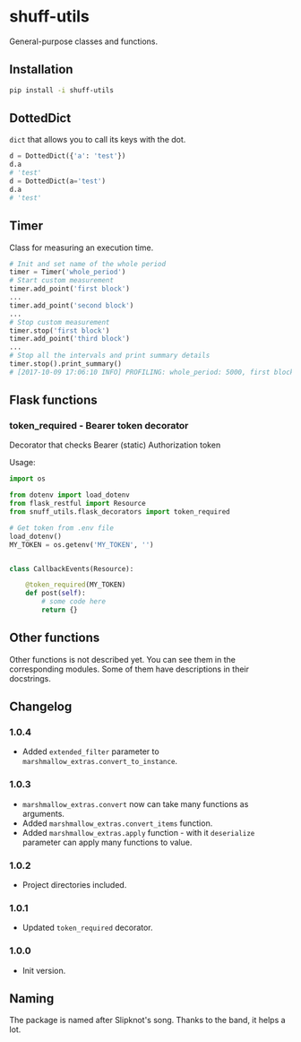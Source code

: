 # shuff-utils
General-purpose classes and functions.

## Installation

```bash
pip install -i shuff-utils
```

## DottedDict
`dict` that allows you to call its keys with the dot.

```python
d = DottedDict({'a': 'test'})
d.a
# 'test'
d = DottedDict(a='test')
d.a
# 'test'
```

## Timer
Class for measuring an execution time. 

```python    
# Init and set name of the whole period
timer = Timer('whole_period')
# Start custom measurement
timer.add_point('first block')
...
timer.add_point('second block')
...
# Stop custom measurement
timer.stop('first block')
timer.add_point('third block')
...
# Stop all the intervals and print summary details
timer.stop().print_summary()
# [2017-10-09 17:06:10 INFO] PROFILING: whole_period: 5000, first block: 3000, second block: 2000, third block: 2000
```

## Flask functions

### token_required - Bearer token decorator

Decorator that checks Bearer (static) Authorization token

Usage:
```python
import os

from dotenv import load_dotenv
from flask_restful import Resource
from snuff_utils.flask_decorators import token_required

# Get token from .env file
load_dotenv()
MY_TOKEN = os.getenv('MY_TOKEN', '')


class CallbackEvents(Resource):

    @token_required(MY_TOKEN)
    def post(self):
        # some code here
        return {}
```

## Other functions
Other functions is not described yet. You can see them in the corresponding modules. 
Some of them have descriptions in their docstrings.

## Changelog

### 1.0.4

- Added `extended_filter` parameter to `marshmallow_extras.convert_to_instance`.

### 1.0.3

- `marshmallow_extras.convert` now can take many functions as arguments. 
- Added `marshmallow_extras.convert_items` function. 
- Added `marshmallow_extras.apply` function - with it `deserialize` parameter can apply many functions to value.

### 1.0.2

- Project directories included.

### 1.0.1

- Updated `token_required` decorator.

### 1.0.0

- Init version.

## Naming
The package is named after Slipknot's song. Thanks to the band, it helps a lot.